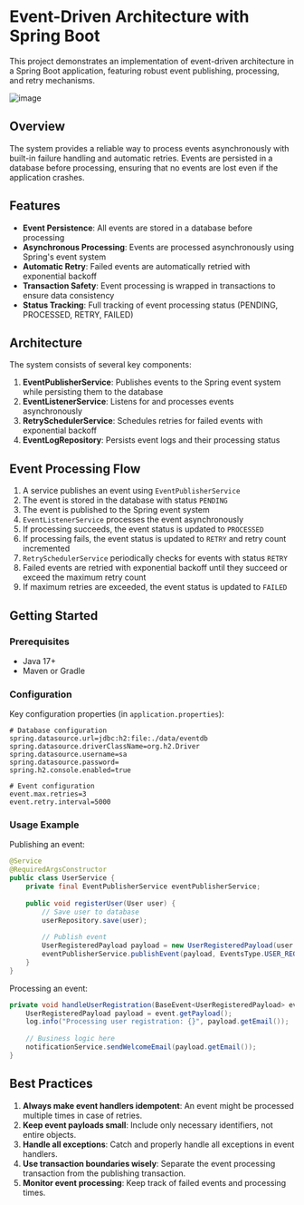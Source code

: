 # Event-Driven Architecture with Spring Boot

This project demonstrates an implementation of event-driven architecture in a Spring Boot application, featuring robust event publishing, processing, and retry mechanisms.

![image](https://github.com/user-attachments/assets/5d0e9b51-41d6-42db-98da-26955de21f11)

## Overview

The system provides a reliable way to process events asynchronously with built-in failure handling and automatic retries. Events are persisted in a database before processing, ensuring that no events are lost even if the application crashes.

## Features

- **Event Persistence**: All events are stored in a database before processing
- **Asynchronous Processing**: Events are processed asynchronously using Spring's event system
- **Automatic Retry**: Failed events are automatically retried with exponential backoff
- **Transaction Safety**: Event processing is wrapped in transactions to ensure data consistency
- **Status Tracking**: Full tracking of event processing status (PENDING, PROCESSED, RETRY, FAILED)

## Architecture

The system consists of several key components:

1. **EventPublisherService**: Publishes events to the Spring event system while persisting them to the database
2. **EventListenerService**: Listens for and processes events asynchronously
3. **RetrySchedulerService**: Schedules retries for failed events with exponential backoff
4. **EventLogRepository**: Persists event logs and their processing status

## Event Processing Flow

1. A service publishes an event using `EventPublisherService`
2. The event is stored in the database with status `PENDING`
3. The event is published to the Spring event system
4. `EventListenerService` processes the event asynchronously
5. If processing succeeds, the event status is updated to `PROCESSED`
6. If processing fails, the event status is updated to `RETRY` and retry count incremented
7. `RetrySchedulerService` periodically checks for events with status `RETRY`
8. Failed events are retried with exponential backoff until they succeed or exceed the maximum retry count
9. If maximum retries are exceeded, the event status is updated to `FAILED`

## Getting Started

### Prerequisites

- Java 17+
- Maven or Gradle

### Configuration

Key configuration properties (in `application.properties`):

```properties
# Database configuration
spring.datasource.url=jdbc:h2:file:./data/eventdb
spring.datasource.driverClassName=org.h2.Driver
spring.datasource.username=sa
spring.datasource.password=
spring.h2.console.enabled=true

# Event configuration
event.max.retries=3
event.retry.interval=5000
```

### Usage Example

Publishing an event:

```java
@Service
@RequiredArgsConstructor
public class UserService {
    private final EventPublisherService eventPublisherService;
    
    public void registerUser(User user) {
        // Save user to database
        userRepository.save(user);
        
        // Publish event
        UserRegisteredPayload payload = new UserRegisteredPayload(user.getId(), user.getEmail());
        eventPublisherService.publishEvent(payload, EventsType.USER_REGISTERED);
    }
}
```

Processing an event:

```java
private void handleUserRegistration(BaseEvent<UserRegisteredPayload> event) {
    UserRegisteredPayload payload = event.getPayload();
    log.info("Processing user registration: {}", payload.getEmail());
    
    // Business logic here
    notificationService.sendWelcomeEmail(payload.getEmail());
}
```

## Best Practices

1. **Always make event handlers idempotent**: An event might be processed multiple times in case of retries.
2. **Keep event payloads small**: Include only necessary identifiers, not entire objects.
3. **Handle all exceptions**: Catch and properly handle all exceptions in event handlers.
4. **Use transaction boundaries wisely**: Separate the event processing transaction from the publishing transaction.
5. **Monitor event processing**: Keep track of failed events and processing times.
